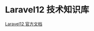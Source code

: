 # Laravel12 技术知识库

[Laravel12 官方文档](https://laravel-docs.catchadmin.com/docs/12/getting-started/installation)
